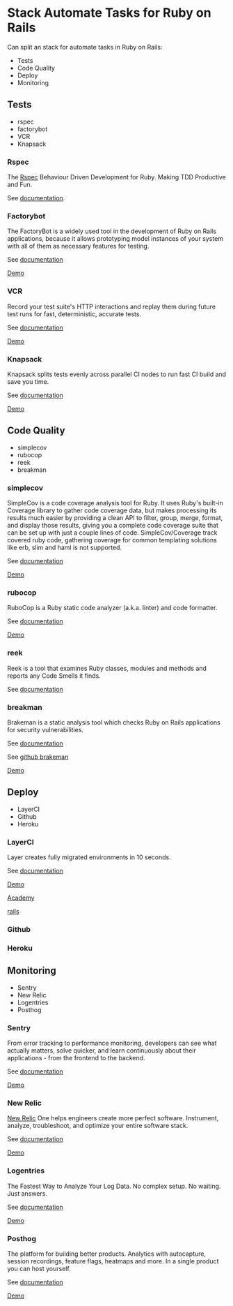 # Stack Automate Tasks for Ruby on Rails

Can split an stack for automate tasks in Ruby on Rails:

-   Tests
-   Code Quality
-   Deploy
-   Monitoring

## Tests

-   rspec
-   factorybot
-   VCR
-   Knapsack

### Rspec

The [Rspec](https://rspec.info) Behaviour Driven Development for Ruby. Making TDD Productive and Fun.

See [documentation](https://rspec.info/documentation/).

### Factorybot

The FactoryBot is a widely used tool in the development of Ruby on Rails applications, because it allows prototyping model instances of your system with all of them as necessary features for testing.

See [documentation](https://github.com/thoughtbot/factory_bot#documentation)

[Demo](https://youtu.be/ef82mR9Mm8Q)

### VCR

Record your test suite's HTTP interactions and replay them during future test runs for fast, deterministic, accurate tests.

See [documentation](https://github.com/vcr/vcr#usage)

[Demo](https://youtu.be/kBKuHPdE5Kg)

### Knapsack

Knapsack splits tests evenly across parallel CI nodes to run fast CI build and save you time.

See [documentation](https://github.com/KnapsackPro/rails-app-with-knapsack#rails-app-with-knapsack)

[Demo](https://docs.knapsackpro.com/2018/clean-rspec-configuration-directory-structure-for-ruby-on-rails-gems-needed-in-testing)

## Code Quality

-   simplecov
-   rubocop
-   reek
-   breakman

### simplecov

SimpleCov is a code coverage analysis tool for Ruby. It uses Ruby's built-in Coverage library to gather code coverage data, but makes processing its results much easier by providing a clean API to filter, group, merge, format, and display those results, giving you a complete code coverage suite that can be set up with just a couple lines of code. SimpleCov/Coverage track covered ruby code, gathering coverage for common templating solutions like erb, slim and haml is not supported.

See [documentation](https://github.com/simplecov-ruby/simplecov#getting-started)

[Demo](https://youtu.be/uM762RLy99c)

### rubocop

RuboCop is a Ruby static code analyzer (a.k.a. linter) and code formatter.

See [documentation](https://github.com/rubocop/rubocop#documentation)

[Demo](https://youtu.be/sfOGjcMVQ9U)

### reek

Reek is a tool that examines Ruby classes, modules and methods and reports any Code Smells it finds.

See [documentation](https://github.com/troessner/reek/#quickstart)

### breakman

Brakeman is a static analysis tool which checks Ruby on Rails applications for security vulnerabilities.

See [documentation](http://brakemanscanner.org/docs/)

See [github brakeman](https://github.com/presidentbeef/brakeman#brakeman)

[Demo](https://www.youtube.com/watch?v=DHHHnPwSY5I&t=3306s)

## Deploy

-   LayerCI
-   Github
-   Heroku

### LayerCI

Layer creates fully migrated environments in 10 seconds.

See [documentation](https://layerci.com/docs/home/what-is-layer)

[Demo](https://layerci.com/blog/may-2021-layerci-github-demo/)

[Academy](https://layerci.com/academy/)

[rails](https://layerci.com/docs/examples/rails)

### Github

### Heroku

## Monitoring

-   Sentry
-   New Relic
-   Logentries
-   Posthog

### Sentry

From error tracking to performance monitoring, developers can see what actually matters, solve quicker, and learn continuously about their applications - from the frontend to the backend.

See [documentation](https://docs.sentry.io/platforms/ruby/guides/rails/)

[Demo](https://youtu.be/jBwYW1TotfQ)

### New Relic

[New Relic](https://youtu.be/l0niBGRWk-A) One helps engineers create more perfect software. Instrument, analyze, troubleshoot, and optimize your entire software stack.

See [documentation](https://docs.newrelic.com/docs/agents/ruby-agent/installation/install-new-relic-ruby-agent/)

[Demo](https://youtu.be/c-joU6-wi8U)

### Logentries

The Fastest Way to Analyze Your Log Data. No complex setup. No waiting. Just answers.

See [documentation](https://docs.logentries.com/docs/ruby)

[Demo](https://docs.logentries.com/docs/ruby)

### Posthog

The platform for building better products. Analytics with autocapture, session recordings, feature flags, heatmaps and more. In a single product you can host yourself.

See [documentation](https://posthog.com/docs)

[Demo](https://posthog.com/docs/tutorials/feature-flags)
